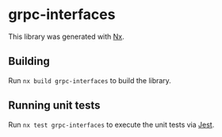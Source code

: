 # grpc-interfaces

This library was generated with [Nx](https://nx.dev).

## Building

Run `nx build grpc-interfaces` to build the library.

## Running unit tests

Run `nx test grpc-interfaces` to execute the unit tests via [Jest](https://jestjs.io).
